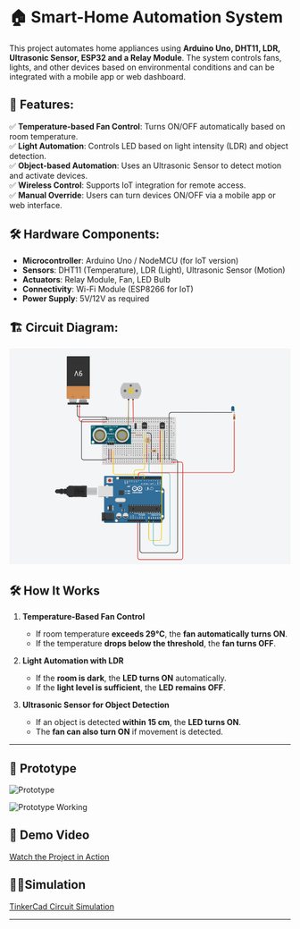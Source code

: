# 🏠 Smart-Home Automation System

This project automates home appliances using **Arduino Uno, DHT11, LDR, Ultrasonic Sensor, ESP32 and a Relay Module**. The system controls fans, lights, and other devices based on environmental conditions and can be integrated with a mobile app or web dashboard.

## 📌 Features:
✅ **Temperature-based Fan Control**: Turns ON/OFF automatically based on room temperature.  
✅ **Light Automation**: Controls LED based on light intensity (LDR) and object detection.  
✅ **Object-based Automation**: Uses an Ultrasonic Sensor to detect motion and activate devices.  
✅ **Wireless Control**: Supports IoT integration for remote access.  
✅ **Manual Override**: Users can turn devices ON/OFF via a mobile app or web interface.  

## 🛠️ Hardware Components:
- **Microcontroller**: Arduino Uno / NodeMCU (for IoT version)
- **Sensors**: DHT11 (Temperature), LDR (Light), Ultrasonic Sensor (Motion)
- **Actuators**: Relay Module, Fan, LED Bulb
- **Connectivity**: Wi-Fi Module (ESP8266 for IoT)
- **Power Supply**: 5V/12V as required

## 🏗️ Circuit Diagram:

![circuit Diagram](https://github.com/saaranshg/Smart-Home/blob/main/Circuit%20Diagram.png)

## 🛠️ How It Works

1. **Temperature-Based Fan Control**  
   - If room temperature **exceeds 29°C**, the **fan automatically turns ON**.  
   - If the temperature **drops below the threshold**, the **fan turns OFF**.  

2. **Light Automation with LDR**  
   - If the **room is dark**, the **LED turns ON** automatically.  
   - If the **light level is sufficient**, the **LED remains OFF**.  

3. **Ultrasonic Sensor for Object Detection**  
   - If an object is detected **within 15 cm**, the **LED turns ON**.  
   - The **fan can also turn ON** if movement is detected.  

---

## 📸 Prototype


![Prototype](https://github.com/user-attachments/assets/874e5270-61c7-4042-8fff-cfb92aebdc8c)

![Prototype Working](https://github.com/user-attachments/assets/1ce2dabd-b450-4b50-9a86-a783694ce689)


## 🎥 Demo Video  

[Watch the Project in Action](https://drive.google.com/file/d/1V5BEhOe6beoYtIyCD-7tCvfB_LDa67dM/view?usp=sharing)

## 👨‍💻Simulation

[TinkerCad Circuit Simulation](https://www.tinkercad.com/things/9YfGhyIJMuZ-smart-home?sharecode=r3gvLf2GcsadYmqU5CGEryHAg4Gbj4ca76SKJvIMOGs)


---
